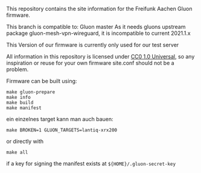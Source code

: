 This repository contains the site information for the Freifunk Aachen Gluon
firmware.

This branch is compatible to: Gluon master
As it needs gluons upstream package gluon-mesh-vpn-wireguard, it is incompatible to current 2021.1.x 

This Version of our firmware is currently only used for our test server

All information in this repository is licensed under [CC0 1.0 Universal][CC0],
so any inspiration or reuse for your own firmware site.conf should not be
a problem.

Firmware can be built using:

```
make gluon-prepare
make info
make build
make manifest
```

ein einzelnes target kann man auch bauen:

`make BROKEN=1 GLUON_TARGETS=lantiq-xrx200`

or directly with 

`make all`

if a key for signing the manifest exists at `${HOME}/.gluon-secret-key`


[wiki]: https://wiki.freifunk.net/Freifunk_Aachen/Firmware#Dokumentation
[CC0]: https://creativecommons.org/publicdomain/zero/1.0/deed.en

